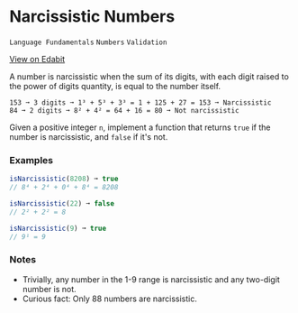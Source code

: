 # Narcissistic Numbers

`Language Fundamentals` `Numbers` `Validation`

[View on Edabit](https://edabit.com/challenge/wNh9NaWY6EvA7sPDQ)

A number is narcissistic when the sum of its digits, with each digit raised to the power of digits quantity, is equal to the number itself.

```
153 ➞ 3 digits ➞ 1³ + 5³ + 3³ = 1 + 125 + 27 = 153 ➞ Narcissistic
84 ➞ 2 digits ➞ 8² + 4² = 64 + 16 = 80 ➞ Not narcissistic
```

Given a positive integer `n`, implement a function that returns `true` if the number is narcissistic, and `false` if it's not.

### Examples

```js
isNarcissistic(8208) ➞ true
// 8⁴ + 2⁴ + 0⁴ + 8⁴ = 8208

isNarcissistic(22) ➞ false
// 2² + 2² = 8

isNarcissistic(9) ➞ true
// 9¹ = 9
```

### Notes

- Trivially, any number in the 1-9 range is narcissistic and any two-digit number is not.
- Curious fact: Only 88 numbers are narcissistic.
